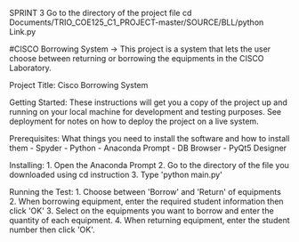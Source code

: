 SPRINT 3
Go to the directory of the project file
    cd Documents/TRIO_COE125_C1_PROJECT-master/SOURCE/BLL/python Link.py

#CISCO Borrowing System ->
This project is a system that lets the user choose between returning or borrowing the equipments in the CISCO Laboratory. 

Project Title:
    Cisco Borrowing System

Getting Started:
    These instructions will get you a copy of the project up and running on your local machine for development and testing purposes. See       deployment for notes on how to deploy the project on a live system.
 
Prerequisites:
    What things you need to install the software and how to install them
    - Spyder
    - Python
    - Anaconda Prompt
    - DB Browser 
    - PyQt5 Designer
    
Installing: 
    1. Open the Anaconda Prompt
    2. Go to the directory of the file you downloaded using cd instruction
    3. Type 'python main.py'

Running the Test:
    1. Choose between 'Borrow' and 'Return' of equipments
    2. When borrowing equipment, enter the required student information then click 'OK'
    3. Select on the equipments you want to borrow and enter the quantity of each equipment.
    4. When returning equipment, enter the student number then click 'OK'.
